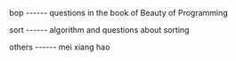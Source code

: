 bop         ------ questions in the book of Beauty of Programming

sort        ------ algorithm and questions about sorting

others      ------ mei xiang hao
